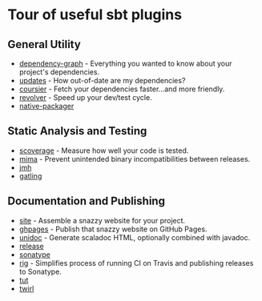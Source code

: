 
# Tour of useful sbt plugins

## General Utility

 * [dependency-graph](dependency-graph/README.md) - Everything you wanted to know about your project's dependencies.
 * [updates](updates/README.md) - How out-of-date are my dependencies?
 * [coursier](coursier/README.md) - Fetch your dependencies faster...and more friendly.
 * [revolver](revolver/README.md) - Speed up your dev/test cycle.
 * [native-packager](native-packager/README.md)

## Static Analysis and Testing

 * [scoverage](scoverage/README.md) - Measure how well your code is tested.
 * [mima](mima/README.md) - Prevent unintended binary incompatibilities between releases.
 * [jmh](jmh/README.md)
 * [gatling](gatling/README.md)

## Documentation and Publishing

 * [site](site/README.md) - Assemble a snazzy website for your project.
 * [ghpages](site/README.md#sbt-ghpages) - Publish that snazzy website on GitHub Pages.
 * [unidoc](unidoc/README.md) - Generate scaladoc HTML, optionally combined with javadoc.
 * [release](release/README.md)
 * [sonatype](sonatype/README.md)
 * [rig](rig/README.md) - Simplifies process of running CI on Travis and publishing releases to Sonatype.
 * [tut](tut/README.md)
 * [twirl](twirl/README.md)
